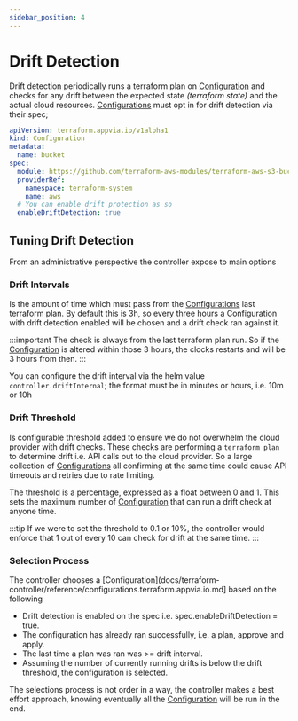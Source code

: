 ```yaml
---
sidebar_position: 4
---
```


# Drift Detection

Drift detection periodically runs a terraform plan on [Configuration](docs/terraform-controller/reference/configurations.terraform.appvia.io.md) and checks for any drift between the expected state _(terraform state)_ and the actual cloud resources. [Configurations](docs/terraform-controller/reference/configurations.terraform.appvia.io.md) must opt in for drift detection via their spec;

```yaml
apiVersion: terraform.appvia.io/v1alpha1
kind: Configuration
metadata:
  name: bucket
spec:
  module: https://github.com/terraform-aws-modules/terraform-aws-s3-bucket.git?ref=v3.1.0
  providerRef:
    namespace: terraform-system
    name: aws
  # You can enable drift protection as so
  enableDriftDetection: true
```

## Tuning Drift Detection

From an administrative perspective the controller expose to main options

### Drift Intervals

Is the amount of time which must pass from the [Configurations](docs/terraform-controller/reference/configurations.terraform.appvia.io.md) last terraform plan. By default this is 3h, so every three hours a Configuration with drift detection enabled will be chosen and a drift check ran against it.

:::important
The check is always from the last terraform plan run. So if the [Configuration](docs/terraform-controller/reference/configurations.terraform.appvia.io.md) is altered within those 3 hours, the clocks restarts and will be 3 hours from then.
:::

You can configure the drift interval via the helm value `controller.driftInternal`; the format must be in minutes or hours, i.e. 10m or 10h

### Drift Threshold

Is configurable threshold added to ensure we do not overwhelm the cloud provider with drift checks. These checks are performing a `terraform plan` to determine drift i.e. API calls out to the cloud provider. So a large collection of [Configurations](docs/terraform-controller/reference/configurations.terraform.appvia.io.md) all confirming at the same time could cause API timeouts and retries due to rate limiting.

The threshold is a percentage, expressed as a float between 0 and 1. This sets the maximum number of [Configuration](docs/terraform-controller/reference/configurations.terraform.appvia.io.md) that can run a drift check at anyone time.

:::tip
If we were to set the threshold to 0.1 or 10%, the controller would enforce that 1 out of every 10 can check for drift at the same time.
:::

### Selection Process

The controller chooses a [Configuration](docs/terraform-controller/reference/configurations.terraform.appvia.io.md] based on the following

* Drift detection is enabled on the spec i.e. spec.enableDriftDetection = true.
* The configuration has already ran successfully, i.e. a plan, approve and apply.
* The last time a plan was ran was >= drift interval.
* Assuming the number of currently running drifts is below the drift threshold, the configuration is selected.

The selections process is not order in a way, the controller makes a best effort approach, knowing eventually all the [Configuration](docs/terraform-controller/reference/configurations.terraform.appvia.io.md) will be run in the end.




